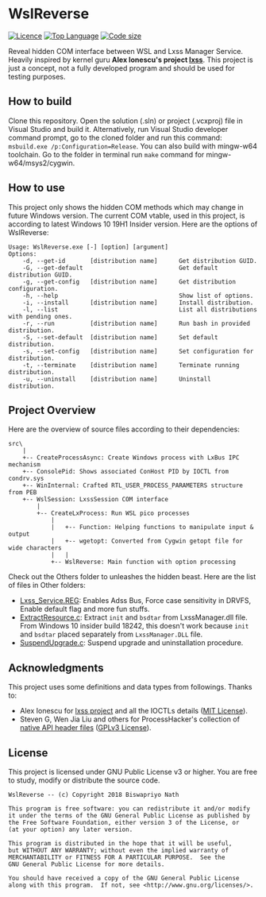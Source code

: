 # WslReverse

[![Licence](https://img.shields.io/github/license/Biswa96/WslReverse.svg?style=for-the-badge)](https://www.gnu.org/licenses/gpl-3.0.en.html)
[![Top Language](https://img.shields.io/github/languages/top/Biswa96/WslReverse.svg?style=for-the-badge)](https://github.com/Biswa96/WslReverse.git)
[![Code size](https://img.shields.io/github/languages/code-size/Biswa96/WslReverse.svg?style=for-the-badge)]()

Reveal hidden COM interface between WSL and Lxss Manager Service. Heavily inspired by kernel guru **Alex Ionescu's project [lxss](https://github.com/ionescu007/lxss)**. This project is just a concept, not a fully developed program and should be used for testing purposes. 

## How to build

Clone this repository. Open the solution (.sln) or project (.vcxproj) file in Visual Studio and build it. Alternatively, run Visual Studio developer command prompt, go to the cloned folder and run this command: `msbuild.exe /p:Configuration=Release`. You can also build with mingw-w64 toolchain. Go to the folder in terminal run `make` command for mingw-w64/msys2/cygwin. 

## How to use

This project only shows the hidden COM methods which may change in future Windows version. The current COM vtable, used in this project, is according to latest Windows 10 19H1 Insider version. Here are the options of WslReverse: 

```
Usage: WslReverse.exe [-] [option] [argument]
Options:
    -d, --get-id       [distribution name]      Get distribution GUID.
    -G, --get-default                           Get default distribution GUID.
    -g, --get-config   [distribution name]      Get distribution configuration.
    -h, --help                                  Show list of options.
    -i, --install      [distribution name]      Install distribution.
    -l, --list                                  List all distributions with pending ones.
    -r, --run          [distribution name]      Run bash in provided distribution.
    -S, --set-default  [distribution name]      Set default distribution.
    -s, --set-config   [distribution name]      Set configuration for distribution.
    -t, --terminate    [distribution name]      Terminate running distribution.
    -u, --uninstall    [distribution name]      Uninstall distribution.
```

## Project Overview

Here are the overview of source files according to their dependencies:

```
src\
    |
    +-- CreateProcessAsync: Create Windows process with LxBus IPC mechanism
    +-- ConsolePid: Shows associated ConHost PID by IOCTL from condrv.sys
    +-- WinInternal: Crafted RTL_USER_PROCESS_PARAMETERS structure from PEB
    +-- WslSession: LxssSession COM interface
        |
        +-- CreateLxProcess: Run WSL pico processes
            |
            |   +-- Function: Helping functions to manipulate input & output
            |   +-- wgetopt: Converted from Cygwin getopt file for wide characters
            |   |
            +-- WslReverse: Main function with option processing
```

Check out the Others folder to unleashes the hidden beast. Here are the list of files in Other folders: 

* [Lxss_Service.REG](Others/Lxss_Service.REG): Enables Adss Bus, Force case sensitivity in DRVFS, Enable default flag and more fun stuffs. 
* [ExtractResource.c](Others/ExtractResource.c): Extract `init` and `bsdtar` from LxssManager.dll file. From Windows 10 insider build 18242, this doesn't work because `init` and `bsdtar` placed separately from `LxssManager.DLL` file. 
* [SuspendUpgrade.c](Others/SuspendUpgrade.c): Suspend upgrade and uninstallation procedure. 

## Acknowledgments

This project uses some definitions and data types from followings. Thanks to:

* Alex Ionescu for [lxss project][1] and all the IOCTLs details ([MIT License][2]). 
* Steven G, Wen Jia Liu and others for ProcessHacker's collection of [native API header files][3] ([GPLv3 License][4]). 

## License 

This project is licensed under GNU Public License v3 or higher. You are free to study, modify or distribute the source code. 

```
WslReverse -- (c) Copyright 2018 Biswapriyo Nath

This program is free software: you can redistribute it and/or modify
it under the terms of the GNU General Public License as published by
the Free Software Foundation, either version 3 of the License, or
(at your option) any later version.

This program is distributed in the hope that it will be useful,
but WITHOUT ANY WARRANTY; without even the implied warranty of
MERCHANTABILITY or FITNESS FOR A PARTICULAR PURPOSE.  See the
GNU General Public License for more details.

You should have received a copy of the GNU General Public License
along with this program.  If not, see <http://www.gnu.org/licenses/>.
```

<!--Links-->
[1]: https://github.com/ionescu007/lxss
[2]: https://github.com/ionescu007/lxss/blob/master/LICENSE
[3]: https://github.com/processhacker/processhacker/tree/master/phnt
[4]: https://github.com/processhacker/processhacker/blob/master/LICENSE.txt
